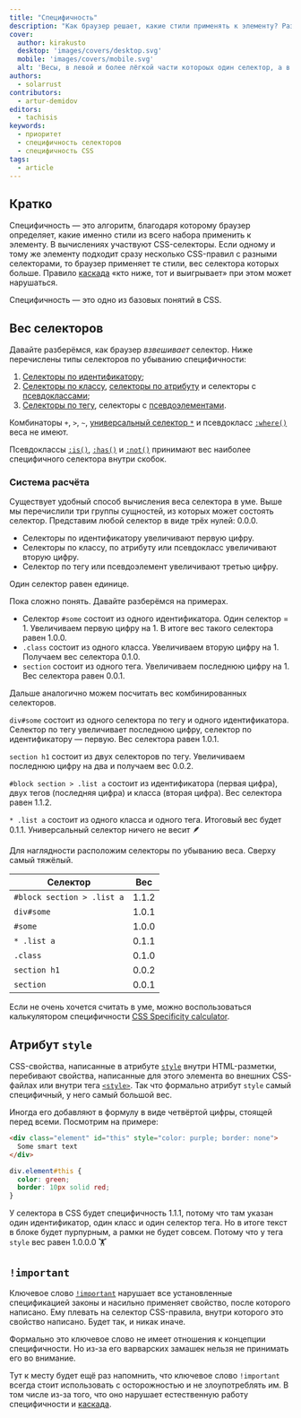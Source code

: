 ```yaml
---
title: "Специфичность"
description: "Как браузер решает, какие стили применять к элементу? Разбираемся, почему у селектора есть вес"
cover:
  author: kirakusto
  desktop: 'images/covers/desktop.svg'
  mobile: 'images/covers/mobile.svg'
  alt: 'Весы, в левой и более лёгкой части котороых один селектор, а в другой — набор селекторов'
authors:
  - solarrust
contributors:
  - artur-demidov
editors:
  - tachisis
keywords:
  - приоритет
  - специфичность селекторов
  - специфичность CSS
tags:
  - article
---
```


## Кратко

Специфичность — это алгоритм, благодаря которому браузер определяет, какие именно стили из всего набора применить к элементу. В вычислениях участвуют CSS-селекторы. Если одному и тому же элементу подходит сразу несколько CSS-правил с разными селекторами, то браузер применяет те стили, вес селектора которых больше. Правило [каскада](/css/cascade/) «кто ниже, тот и выигрывает» при этом может нарушаться.

Специфичность — это одно из базовых понятий в CSS.

## Вес селекторов

Давайте разберёмся, как браузер _взвешивает_ селектор. Ниже перечислены типы селекторов по убыванию специфичности:

1. [Селекторы по идентификатору](/css/id-selector/);
1. [Селекторы по классу](/css/class-selector/), [селекторы по атрибуту](/css/attribute-selector/) и селекторы с [псевдоклассами](/css/pseudoclasses/);
1. [Селекторы по тегу](/css/tag-selector/), селекторы с [псевдоэлементами](/css/pseudoelements/).

Комбинаторы `+`, `>`, `~`, [универсальный селектор `*`](/css/universal-selector/) и псевдокласс [`:where()`](/css/where/) веса не имеют.

Псевдоклассы [`:is()`](/css/is/), [`:has()`](/css/has/) и [`:not()`](/css/not/) принимают вес наиболее специфичного селектора внутри скобок.

### Система расчёта

Существует удобный способ вычисления веса селектора в уме. Выше мы перечислили три группы сущностей, из которых может состоять селектор. Представим любой селектор в виде трёх нулей: 0.0.0.

- Селекторы по идентификатору увеличивают первую цифру.
- Селекторы по классу, по атрибуту или псевдокласс увеличивают вторую цифру.
- Селектор по тегу или псевдоэлемент увеличивают третью цифру.

Один селектор равен единице.

Пока сложно понять. Давайте разберёмся на примерах.

- Селектор `#some` состоит из одного идентификатора. Один селектор = 1. Увеличиваем первую цифру на 1. В итоге вес такого селектора равен 1.0.0.
- `.class` состоит из одного класса. Увеличиваем вторую цифру на 1. Получаем вес селектора 0.1.0.
- `section` состоит из одного тега. Увеличиваем последнюю цифру на 1. Вес селектора равен 0.0.1.

Дальше аналогично можем посчитать вес комбинированных селекторов.

`div#some` состоит из одного селектора по тегу и одного идентификатора. Селектор по тегу увеличивает последнюю цифру, селектор по идентификатору — первую. Вес селектора равен 1.0.1.

`section h1` состоит из двух селекторов по тегу. Увеличиваем последнюю цифру на два и получаем вес 0.0.2.

`#block section > .list a` состоит из идентификатора (первая цифра), двух тегов (последняя цифра) и класса (вторая цифра). Вес селектора равен 1.1.2.

`* .list a` состоит из одного класса и одного тега. Итоговый вес будет 0.1.1. Универсальный селектор ничего не весит 🪶

Для наглядности расположим селекторы по убыванию веса. Сверху самый тяжёлый.

| Селектор                   | Вес   |
|----------------------------|-------|
| `#block section > .list a` | 1.1.2 |
| `div#some`                 | 1.0.1 |
| `#some`                    | 1.0.0 |
| `* .list a`                | 0.1.1 |
| `.class`                   | 0.1.0 |
| `section h1`               | 0.0.2 |
| `section`                  | 0.0.1 |

Если не очень хочется считать в уме, можно воспользоваться калькулятором специфичности [CSS Specificity calculator](https://polypane.app/css-specificity-calculator/).

## Атрибут `style`

CSS-свойства, написанные в атрибуте [`style`](/html/global-attrs/) внутри HTML-разметки, перебивают свойства, написанные для этого элемента во внешних CSS-файлах или внутри тега [`<style>`](/html/style/). Так что формально атрибут `style` самый специфичный, у него самый большой вес.

Иногда его добавляют в формулу в виде четвёртой цифры, стоящей перед всеми. Посмотрим на примере:

```html
<div class="element" id="this" style="color: purple; border: none">
  Some smart text
</div>
```

```css
div.element#this {
  color: green;
  border: 10px solid red;
}
```

У селектора в CSS будет специфичность 1.1.1, потому что там указан один идентификатор, один класс и один селектор тега. Но в итоге текст в блоке будет пурпурным, а рамки не будет совсем. Потому что у тега `style` вес равен 1.0.0.0 🏋️

## `!important`

Ключевое слово [`!important`](/css/important/) нарушает все установленные спецификацией законы и насильно применяет свойство, после которого написано. Ему плевать на селектор CSS-правила, внутри которого это свойство написано. Будет так, и никак иначе.

Формально это ключевое слово не имеет отношения к концепции специфичности. Но из-за его варварских замашек нельзя не принимать его во внимание.

Тут к месту будет ещё раз напомнить, что ключевое слово `!important` всегда стоит использовать с осторожностью и не злоупотреблять им. В том числе из-за того, что оно нарушает естественную работу специфичности и [каскада](/css/cascade/).
